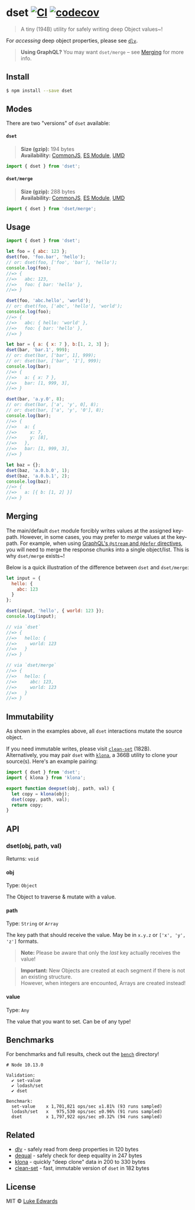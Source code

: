 # dset [![CI](https://github.com/lukeed/dset/workflows/CI/badge.svg?branch=master&event=push)](https://github.com/lukeed/dset/actions) [![codecov](https://badgen.net/codecov/c/github/lukeed/dset)](https://codecov.io/gh/lukeed/dset)

> A tiny (194B) utility for safely writing deep Object values~!

For _accessing_ deep object properties, please see [`dlv`](https://github.com/developit/dlv).

> **Using GraphQL?** You may want `dset/merge` – see [Merging](#merging) for more info.

## Install

```sh
$ npm install --save dset
```

## Modes

There are two "versions" of `dset` available:

#### `dset`
> **Size (gzip):** 194 bytes<br>
> **Availability:** [CommonJS](https://unpkg.com/dset/dist/index.js), [ES Module](https://unpkg.com/dset/dist/index.mjs), [UMD](https://unpkg.com/dset/dist/index.min.js)

```js
import { dset } from 'dset';
```

#### `dset/merge`
> **Size (gzip):** 288 bytes<br>
> **Availability:** [CommonJS](https://unpkg.com/dset/merge/index.js), [ES Module](https://unpkg.com/dset/merge/index.mjs), [UMD](https://unpkg.com/dset/merge/index.min.js)

```js
import { dset } from 'dset/merge';
```


## Usage

```js
import { dset } from 'dset';

let foo = { abc: 123 };
dset(foo, 'foo.bar', 'hello');
// or: dset(foo, ['foo', 'bar'], 'hello');
console.log(foo);
//=> {
//=>   abc: 123,
//=>   foo: { bar: 'hello' },
//=> }

dset(foo, 'abc.hello', 'world');
// or: dset(foo, ['abc', 'hello'], 'world');
console.log(foo);
//=> {
//=>   abc: { hello: 'world' },
//=>   foo: { bar: 'hello' },
//=> }

let bar = { a: { x: 7 }, b:[1, 2, 3] };
dset(bar, 'bar.1', 999);
// or: dset(bar, ['bar', 1], 999);
// or: dset(bar, ['bar', '1'], 999);
console.log(bar);
//=> {
//=>   a: { x: 7 },
//=>   bar: [1, 999, 3],
//=> }

dset(bar, 'a.y.0', 8);
// or: dset(bar, ['a', 'y', 0], 8);
// or: dset(bar, ['a', 'y', '0'], 8);
console.log(bar);
//=> {
//=>   a: {
//=>     x: 7,
//=>     y: [8],
//=>   },
//=>   bar: [1, 999, 3],
//=> }

let baz = {};
dset(baz, 'a.0.b.0', 1);
dset(baz, 'a.0.b.1', 2);
console.log(baz);
//=> {
//=>   a: [{ b: [1, 2] }]
//=> }
```

## Merging

The main/default `dset` module forcibly writes values at the assigned key-path. However, in some cases, you may prefer to _merge_ values at the key-path. For example, when using [GraphQL's `@stream` and `@defer` directives](https://foundation.graphql.org/news/2020/12/08/improving-latency-with-defer-and-stream-directives/), you will need to merge the response chunks into a single object/list. This is why `dset/merge` exists~!

Below is a quick illustration of the difference between `dset` and `dset/merge`:

```js
let input = {
  hello: {
    abc: 123
  }
};

dset(input, 'hello', { world: 123 });
console.log(input);

// via `dset`
//=> {
//=>   hello: {
//=>     world: 123
//=>   }
//=> }

// via `dset/merge`
//=> {
//=>   hello: {
//=>     abc: 123,
//=>     world: 123
//=>   }
//=> }
```


## Immutability

As shown in the examples above, all `dset` interactions mutate the source object.

If you need immutable writes, please visit [`clean-set`](https://github.com/fwilkerson/clean-set) (182B).<br>
Alternatively, you may pair `dset` with [`klona`](https://github.com/lukeed/klona), a 366B utility to clone your source(s). Here's an example pairing:

```js
import { dset } from 'dset';
import { klona } from 'klona';

export function deepset(obj, path, val) {
  let copy = klona(obj);
  dset(copy, path, val);
  return copy;
}
```


## API

### dset(obj, path, val)

Returns: `void`

#### obj

Type: `Object`

The Object to traverse & mutate with a value.

#### path

Type: `String` or `Array`

The key path that should receive the value. May be in `x.y.z` or `['x', 'y', 'z']` formats.

> **Note:** Please be aware that only the _last_ key actually receives the value!

> **Important:** New Objects are created at each segment if there is not an existing structure.<br>However, when integers are encounted, Arrays are created instead!

#### value

Type: `Any`

The value that you want to set. Can be of any type!


## Benchmarks

For benchmarks and full results, check out the [`bench`](/bench) directory!

```
# Node 10.13.0

Validation:
  ✔ set-value
  ✔ lodash/set
  ✔ dset

Benchmark:
  set-value    x 1,701,821 ops/sec ±1.81% (93 runs sampled)
  lodash/set   x   975,530 ops/sec ±0.96% (91 runs sampled)
  dset         x 1,797,922 ops/sec ±0.32% (94 runs sampled)
```


## Related

- [dlv](https://github.com/developit/dlv) - safely read from deep properties in 120 bytes
- [dequal](https://github.com/lukeed/dequal) - safely check for deep equality in 247 bytes
- [klona](https://github.com/lukeed/klona) - quickly "deep clone" data in 200 to 330 bytes
- [clean-set](https://github.com/fwilkerson/clean-set) - fast, immutable version of `dset` in 182 bytes


## License

MIT © [Luke Edwards](https://lukeed.com)
